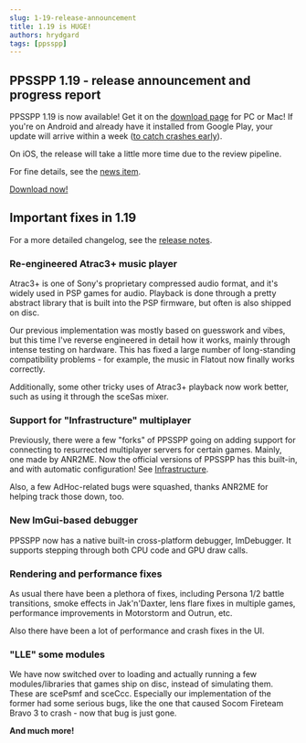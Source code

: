 ```yaml
---
slug: 1-19-release-announcement
title: 1.19 is HUGE!
authors: hrydgard
tags: [ppsspp]
---
```


## PPSSPP 1.19 - release announcement and progress report

PPSSPP 1.19 is now available! Get it on the [download page](/download) for PC or Mac! If you're on Android and already have it installed from Google Play, your update will arrive within a week ([to catch crashes early](/docs/reference/android-release-process)).

On iOS, the release will take a little more time due to the review pipeline.

For fine details, see the [news item](/news/release-1.19).

[Download now!](/download)

## Important fixes in 1.19

For a more detailed changelog, see the [release notes](/news/release-1.19).

### Re-engineered Atrac3+ music player

Atrac3+ is one of Sony's proprietary compressed audio format, and it's widely used in PSP games for audio. Playback is done through a pretty abstract library that is built into the PSP firmware, but often is also shipped on disc.

Our previous implementation was mostly based on guesswork and vibes, but this time I've reverse engineered in detail how it works, mainly through intense testing on hardware. This has fixed a large number of long-standing compatibility problems - for example, the music in Flatout now finally works correctly.

Additionally, some other tricky uses of Atrac3+ playback now work better, such as using it through the sceSas mixer.

### Support for "Infrastructure" multiplayer

Previously, there were a few "forks" of PPSSPP going on adding support for connecting to resurrected multiplayer servers for certain games. Mainly, one made by ANR2ME. Now the official versions of PPSSPP has this built-in, and with automatic configuration! See [Infrastructure](/docs/multiplayer/infrastructure-servers).

Also, a few AdHoc-related bugs were squashed, thanks ANR2ME for helping track those down, too.

### New ImGui-based debugger

PPSSPP now has a native built-in cross-platform debugger, ImDebugger. It supports stepping through both CPU code and GPU draw calls.

### Rendering and performance fixes

As usual there have been a plethora of fixes, including Persona 1/2 battle transitions, smoke effects in Jak'n'Daxter, lens flare fixes in multiple games, performance improvements in Motorstorm and Outrun, etc.

Also there have been a lot of performance and crash fixes in the UI.

### "LLE" some modules

We have now switched over to loading and actually running a few modules/libraries that games ship on disc, instead of simulating them. These are scePsmf and sceCcc. Especially our implementation of the former had some serious bugs, like the one that caused Socom Fireteam Bravo 3 to crash - now that bug is just gone.

<strong>And much more!</strong>